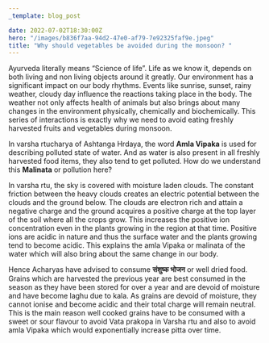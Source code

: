 ```yaml
---
_template: blog_post

date: 2022-07-02T18:30:00Z
hero: "/images/b836f7aa-94d2-47e0-af79-7e92325faf9e.jpeg"
title: "Why should vegetables be avoided during the monsoon? "
---
```


Ayurveda literally means “Science of life”. Life as we know it, depends on both living and non living objects around it greatly. Our environment has a significant impact on our body rhythms. Events like sunrise, sunset, rainy weather, cloudy day influence the reactions taking place in the body. The weather not only affects health of animals but also brings about many changes in the environment physically, chemically and biochemically. This series of interactions is exactly why we need to avoid eating freshly harvested fruits and vegetables during monsoon.

In varsha rtucharya of Ashtanga Hrdaya, the word **Amla Vipaka** is used for describing polluted state of water. And as water is also present in all freshly harvested food items, they also tend to get polluted. How do we understand this **Malinata** or pollution here?

In varsha rtu, the sky is covered with moisture laden clouds. The constant friction between the heavy clouds creates an electric potential between the clouds and the ground below. The clouds are electron rich and attain a negative charge and the ground acquires a positive charge at the top layer of the soil where all the crops grow. This increases the positive ion concentration even in the plants growing in the region at that time. Positive ions are acidic in nature and thus the surface water and the plants growing tend to become acidic. This explains the amla Vipaka or malinata of the water which will also bring about the same change in our body.

Hence Acharyas have advised to consume **संशुष्क भोजन** or well dried food. Grains which are harvested the previous year are best consumed in the season as they have been stored for over a year and are devoid of moisture and have become laghu due to kala. As grains are devoid of moisture, they cannot ionise and become acidic and their total charge will remain neutral. This is the main reason well cooked grains have to be consumed with a sweet or sour flavour to avoid Vata prakopa in Varsha rtu and also to avoid amla Vipaka which would exponentially increase pitta over time.
